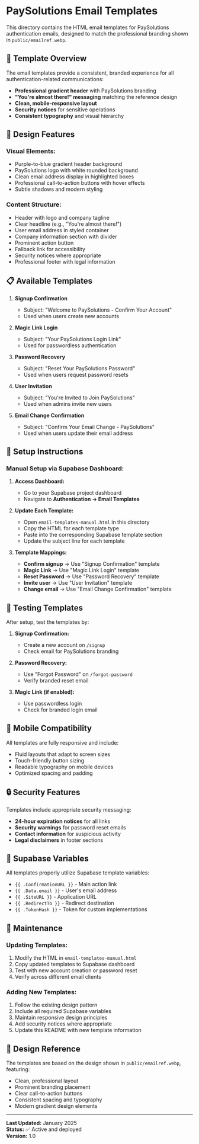 # PaySolutions Email Templates

This directory contains the HTML email templates for PaySolutions authentication emails, designed to match the professional branding shown in `public/emailref.webp`.

## 📧 Template Overview

The email templates provide a consistent, branded experience for all authentication-related communications:

- **Professional gradient header** with PaySolutions branding
- **"You're almost there!" messaging** matching the reference design
- **Clean, mobile-responsive layout**
- **Security notices** for sensitive operations
- **Consistent typography** and visual hierarchy

## 🎨 Design Features

### Visual Elements:
- Purple-to-blue gradient header background
- PaySolutions logo with white rounded background
- Clean email address display in highlighted boxes
- Professional call-to-action buttons with hover effects
- Subtle shadows and modern styling

### Content Structure:
- Header with logo and company tagline
- Clear headline (e.g., "You're almost there!")
- User email address in styled container
- Company information section with divider
- Prominent action button
- Fallback link for accessibility
- Security notices where appropriate
- Professional footer with legal information

## 📋 Available Templates

1. **Signup Confirmation**
   - Subject: "Welcome to PaySolutions - Confirm Your Account"
   - Used when users create new accounts

2. **Magic Link Login** 
   - Subject: "Your PaySolutions Login Link"
   - Used for passwordless authentication

3. **Password Recovery**
   - Subject: "Reset Your PaySolutions Password"
   - Used when users request password resets

4. **User Invitation**
   - Subject: "You're Invited to Join PaySolutions"
   - Used when admins invite new users

5. **Email Change Confirmation**
   - Subject: "Confirm Your Email Change - PaySolutions"
   - Used when users update their email address

## 🔧 Setup Instructions

### Manual Setup via Supabase Dashboard:

1. **Access Dashboard:**
   - Go to your Supabase project dashboard
   - Navigate to **Authentication → Email Templates**

2. **Update Each Template:**
   - Open `email-templates-manual.html` in this directory
   - Copy the HTML for each template type
   - Paste into the corresponding Supabase template section
   - Update the subject line for each template

3. **Template Mappings:**
   - **Confirm signup** → Use "Signup Confirmation" template
   - **Magic Link** → Use "Magic Link Login" template
   - **Reset Password** → Use "Password Recovery" template
   - **Invite user** → Use "User Invitation" template
   - **Change email** → Use "Email Change Confirmation" template

## 🧪 Testing Templates

After setup, test the templates by:

1. **Signup Confirmation:**
   - Create a new account on `/signup`
   - Check email for PaySolutions branding

2. **Password Recovery:**
   - Use "Forgot Password" on `/forgot-password`
   - Verify branded reset email

3. **Magic Link (if enabled):**
   - Use passwordless login
   - Check for branded login email

## 📱 Mobile Compatibility

All templates are fully responsive and include:
- Fluid layouts that adapt to screen sizes
- Touch-friendly button sizing
- Readable typography on mobile devices
- Optimized spacing and padding

## 🔒 Security Features

Templates include appropriate security messaging:
- **24-hour expiration notices** for all links
- **Security warnings** for password reset emails
- **Contact information** for suspicious activity
- **Legal disclaimers** in footer sections

## 🎯 Supabase Variables

All templates properly utilize Supabase template variables:
- `{{ .ConfirmationURL }}` - Main action link
- `{{ .Data.email }}` - User's email address
- `{{ .SiteURL }}` - Application URL
- `{{ .RedirectTo }}` - Redirect destination
- `{{ .TokenHash }}` - Token for custom implementations

## 📝 Maintenance

### Updating Templates:
1. Modify the HTML in `email-templates-manual.html`
2. Copy updated templates to Supabase dashboard
3. Test with new account creation or password reset
4. Verify across different email clients

### Adding New Templates:
1. Follow the existing design pattern
2. Include all required Supabase variables
3. Maintain responsive design principles
4. Add security notices where appropriate
5. Update this README with new template information

## 🎨 Design Reference

The templates are based on the design shown in `public/emailref.webp`, featuring:
- Clean, professional layout
- Prominent branding placement
- Clear call-to-action buttons
- Consistent spacing and typography
- Modern gradient design elements

---

**Last Updated:** January 2025  
**Status:** ✅ Active and deployed  
**Version:** 1.0